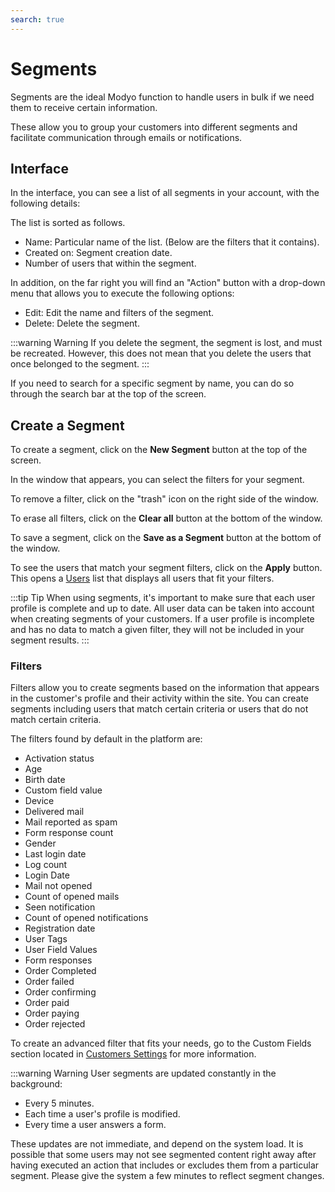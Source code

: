 ```yaml
---
search: true
---
```


# Segments

Segments are the ideal Modyo function to handle users in bulk if we need them to receive certain information.

These allow you to group your customers into different segments and facilitate communication through emails or notifications.

## Interface

In the interface, you can see a list of all segments in your account, with the following details:


The list is sorted as follows.

- Name: Particular name of the list. (Below are the filters that it contains).
- Created on: Segment creation date.
- Number of users that within the segment.

In addition, on the far right you will find an "Action" button with a drop-down menu that allows you to execute the following options:

- Edit: Edit the name and filters of the segment.
- Delete: Delete the segment.

:::warning Warning
If you delete the segment, the segment is lost, and must be recreated. However, this does not mean that you delete the users that once belonged to the segment.
:::

If you need to search for a specific segment by name, you can do so through the search bar at the top of the screen.

## Create a Segment

To create a segment, click on the **New Segment** button at the top of the screen.

In the window that appears, you can select the filters for your segment.

To remove a filter, click on the "trash" icon on the right side of the window.

To erase all filters, click on the **Clear all** button at the bottom of the window.

To save a segment, click on the **Save as a Segment** button at the bottom of the window.

To see the users that match your segment filters, click on the **Apply** button. This opens a [Users](/en/platform/customers/realms.html) list that displays all users that fit your filters.

:::tip Tip
When using segments, it's important to make sure that each user profile is complete and up to date. All user data can be taken into account when creating segments of your customers. If a user profile is incomplete and has no data to match a given filter, they will not be included in your segment results.
:::

### Filters

Filters allow you to create segments based on the information that appears in the customer's profile and their activity within the site. You can create segments including users that match certain criteria or users that do not match certain criteria.

The filters found by default in the platform are:

- Activation status
- Age
- Birth date
- Custom field value
- Device
- Delivered mail
- Mail reported as spam
- Form response count
- Gender
- Last login date
- Log count
- Login Date
- Mail not opened
- Count of opened mails
- Seen notification
- Count of opened notifications
- Registration date
- User Tags
- User Field Values
- Form responses
- Order Completed
- Order failed
- Order confirming
- Order paid
- Order paying
- Order rejected

To create an advanced filter that fits your needs, go to the Custom Fields section located in [Customers Settings](/en/platform/customers/users.html#customers-settings) for more information.

:::warning Warning
User segments are updated constantly in the background:
* Every 5 minutes.
* Each time a user's profile is modified.
* Every time a user answers a form.

These updates are not immediate, and depend on the system load. It is possible that some users may not see segmented content right away after having executed an action that includes or excludes them from a particular segment. Please give the system a few minutes to reflect segment changes.